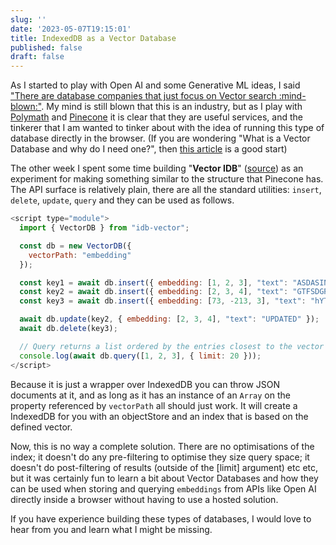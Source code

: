 ```yaml
---
slug: ''
date: '2023-05-07T19:15:01'
title: IndexedDB as a Vector Database
published: false
draft: false
---
```


As I started to play with Open AI and some Generative ML ideas, I said ["There are database companies that just focus on Vector search :mind-blown:"](https://paul.kinlan.me/building-ask-paul/). My mind is still blown that this is an industry, but as I play with [Polymath](https://github.com/polymath-ai/polymath-ai) and [Pinecone](https://www.pinecone.io/) it is clear that they are useful services, and the tinkerer that I am wanted to tinker about with the idea of running this type of database directly in the browser. (If you are wondering "What is a Vector Database and why do I need one?", then [this article](https://www.pinecone.io/learn/vector-database/) is a good start)

The other week I spent some time building "**Vector IDB**" ([source](https://github.com/PaulKinlan/idb-vector)) as an experiment for making something similar to the structure that Pinecone has. The API surface is relatively plain, there are all the standard utilities: `insert`, `delete`, `update`, `query` and they can be used as follows.

```JavaScript
<script type="module">
  import { VectorDB } from "idb-vector";

  const db = new VectorDB({
    vectorPath: "embedding"
  });

  const key1 = await db.insert({ embedding: [1, 2, 3], "text": "ASDASINDASDASZd" });
  const key2 = await db.insert({ embedding: [2, 3, 4], "text": "GTFSDGRG" });
  const key3 = await db.insert({ embedding: [73, -213, 3], "text": "hYTRTERFR" });

  await db.update(key2, { embedding: [2, 3, 4], "text": "UPDATED" });
  await db.delete(key3);

  // Query returns a list ordered by the entries closest to the vector (cosine similarity)
  console.log(await db.query([1, 2, 3], { limit: 20 }));
</script>
```

Because it is just a wrapper over IndexedDB you can throw JSON documents at it, and as long as it has an instance of an `Array` on the property referenced by `vectorPath` all should just work. It will create a IndexedDB for you with an objectStore and an index that is based on the defined vector.

Now, this is no way a complete solution. There are no optimisations of the index; it doesn't do any pre-filtering to optimise they size query space; it doesn't do post-filtering of results (outside of the \[limit\] argument) etc etc, but it was certainly fun to learn a bit about Vector Databases and how they can be used when storing and querying `embeddings` from APIs like Open AI directly inside a browser without having to use a hosted solution.

If you have experience building these types of databases, I would love to hear from you and learn what I might be missing.